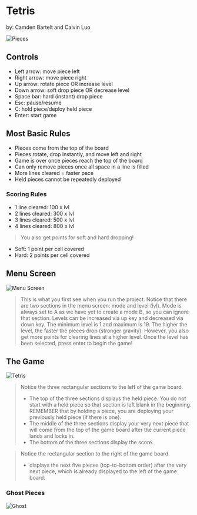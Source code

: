 # Tetris
by: Camden Bartelt and Calvin Luo

![Pieces](https://o.remove.bg/downloads/6f508425-a86a-4755-864d-f2a3c9f467ca/pieces-removebg-preview.png)
## Controls
- Left arrow: move piece left
- Right arrow: move piece right
- Up arrow: rotate piece OR increase level
- Down arrow: soft drop piece OR decrease level
- Space bar: hard (instant) drop piece
- Esc: pause/resume
- C: hold piece/deploy held piece
- Enter: start game
## Most Basic Rules
- Pieces come from the top of the board
- Pieces rotate, drop instantly, and move left and right
- Game is over once pieces reach the top of the board
- Can only remove pieces once all space in a line is filled
- More lines cleared = faster pace
- Held pieces cannot be repeatedly deployed
### Scoring Rules
- 1 line cleared: 100 x lvl
- 2 lines cleared: 300 x lvl
- 3 lines cleared: 500 x lvl
- 4 lines cleared: 800 x lvl
>You also get points for soft and hard dropping!
- Soft: 1 point per cell covered
- Hard: 2 points per cell covered
## Menu Screen
![Menu Screen](https://gcdnb.pbrd.co/images/FmbZF6BkkA3Z.png?o=1)
>This is what you first see when you run the project. Notice that there are two sections in the menu screen: mode and level (lvl). Mode is always set to A as we have yet to create a mode B, so you can ignore that section. Levels can be increased via up key and decreased via down key. The minimum level is 1 and maximum is 19. The higher the level, the faster the pieces drop (stronger gravity). However, you also get more points for clearing lines at a higher level. Once the level has been selected, press enter to begin the game! 
## The Game
![Tetris](https://user-images.githubusercontent.com/90801636/171360119-0d60ea42-df01-4d7c-8d1d-b6934057d76e.png)
>Notice the three rectangular sections to the left of the game board.
> - The top of the three sections displays the held piece. You do not start with a held piece so that section is left blank in the beginning. REMEMBER that by holding a piece, you are deploying your previously held piece (if there is one).
> - The middle of the three sections display your very next piece that will come from the top of the game board after the current piece lands and locks in.
> - The bottom of the three sections display the score.

>Notice the rectangular section to the right of the game board.
> - displays the next five pieces (top-to-bottom order) after the very next piece, which is already displayed to the left of the game board.
### Ghost Pieces
![Ghost](https://user-images.githubusercontent.com/90801636/171367487-720aad22-05f1-462d-be03-d3477c48767a.png)
